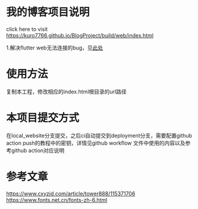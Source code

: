 # 我的博客项目说明

click here to visit https://kuro7766.github.io/BlogProject/build/web/index.html

1.解决flutter web无法连接的bug，见[此处](https://github.com/flutter/flutter/issues/53338)


# 使用方法
复制本工程，修改相应的index.html根目录的url路径

# 本项目提交方式

在local_website分支提交，之后ci自动提交到deployment分支，需要配置github action push的教程中的密钥，详情见github workflow 文件中使用的内容以及参考github action对应说明

# 参考文章
https://www.cxyzjd.com/article/tower888/115371706
https://www.fonts.net.cn/fonts-zh-6.html